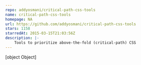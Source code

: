 ```yaml
---
repo: addyosmani/critical-path-css-tools
name: critical-path-css-tools
homepage: NA
url: https://github.com/addyosmani/critical-path-css-tools
stars: 1158
starredAt: 2015-03-15T21:03:56Z
description: |-
    Tools to prioritize above-the-fold (critical-path) CSS
---
```


[object Object]
